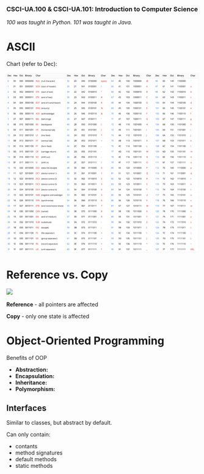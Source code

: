 ### CSCI-UA.100 & CSCI-UA.101: Introduction to Computer Science

_100 was taught in Python. 101 was taught in Java._

# ASCII

Chart (refer to Dec):

![](../pictures/ascii-chart.png)

# Reference vs. Copy

<img src="https://github.com/kopokopok/cs-notes/blob/master/pictures/copy-reference.gif" width="400">

__Reference__ - all pointers are affected

__Copy__ - only one state is affected

# Object-Oriented Programming

Benefits of OOP
- __Abstraction:__
- __Encapsulation:__
- __Inheritance:__
- __Polymorphism:__

## Interfaces

<!-- might wanna move this later down the line -->

Similar to classes, but abstract by default.

Can only contain:
- contants
- method signatures
- default methods
- static methods